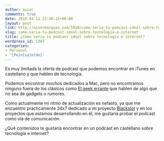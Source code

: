 ```yaml
---
author: asier
comments: true
date: 2010-04-11 22:48:15+00:00
layout: post
link: http://asiermarques.com/2010/como-seria-tu-podcast-ideal-sobre-tecnologia-e-internet/
slug: como-seria-tu-podcast-ideal-sobre-tecnologia-e-internet
title: ¿Cómo sería tu podcast ideal sobre tecnología e internet?
wordpress_id: 1307
categories:
- Personal
- '[Pe]n[sa]n[do]'
---
```


Es muy limitada la oferta de podcast que podemos encontrar en iTunes en castellano y que hablen de tecnología.

Podemos encontrar muchos dedicados a Mac, pero no encontramos ninguno fuera de los clásicos como [El geek errante](http://elgeekerrante.com/) que hablen de algo que no sea de gadgets o rumores.

Como actualmente mi ritmo de actualización es nefasto, ya que me encuentro prácticamente 24x7 dedicado a mi proyecto [Blackslot](http://blackslot.com) y en los proyectos que estamos desarrollando en él, me gustaría probar el podcast como vía de comunicación.

¿Qué contenidos te gustaría encontrar en un podcast en castellano sobre tecnología e internet?
